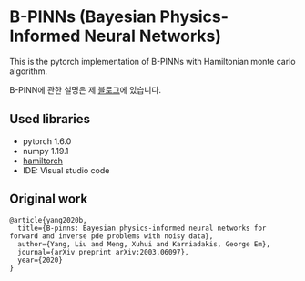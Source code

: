 # B-PINNs (Bayesian Physics-Informed Neural Networks)
This is the pytorch implementation of B-PINNs with Hamiltonian monte carlo algorithm.

B-PINN에 관한 설명은 제 [블로그](https://obok13.github.io/2021/03/24/pinn.html)에 있습니다.

## Used libraries
- pytorch 1.6.0
- numpy 1.19.1
- [hamiltorch](https://github.com/AdamCobb/hamiltorch)
- IDE: Visual studio code

## Original work
```
@article{yang2020b,
  title={B-pinns: Bayesian physics-informed neural networks for forward and inverse pde problems with noisy data},
  author={Yang, Liu and Meng, Xuhui and Karniadakis, George Em},
  journal={arXiv preprint arXiv:2003.06097},
  year={2020}
}
```